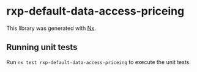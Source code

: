 # rxp-default-data-access-priceing

This library was generated with [Nx](https://nx.dev).

## Running unit tests

Run `nx test rxp-default-data-access-priceing` to execute the unit tests.
